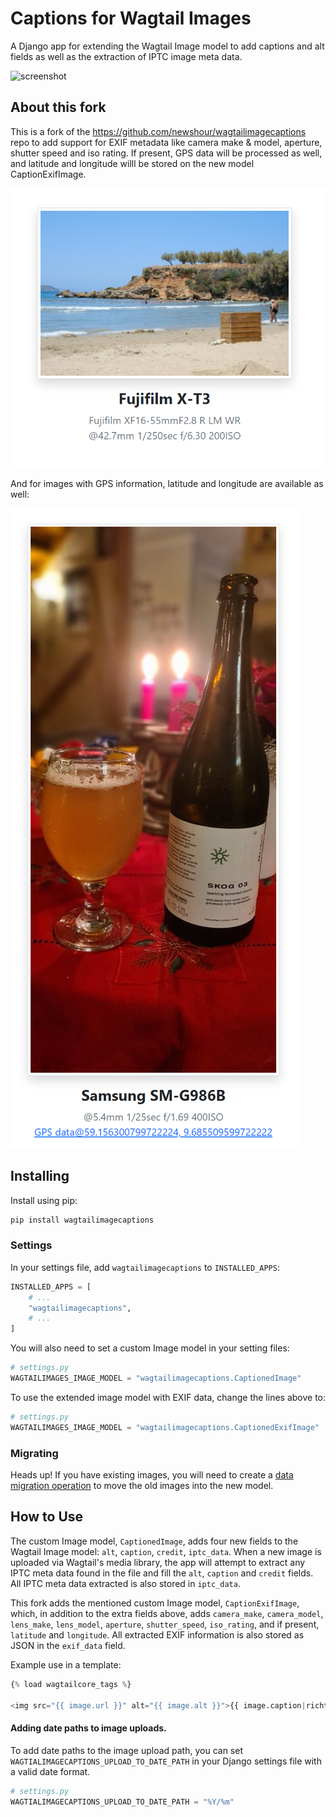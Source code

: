 # Captions for Wagtail Images

A Django app for extending the Wagtail Image model to add captions and alt fields as
well as the extraction of IPTC image meta data.

![screenshot](https://github.com/newshour/wagtailimagecaptions/assets/14984514/278f5d01-7f2e-48a8-98fd-aaaa6c2d6b8c)

## About this fork

This is a fork of the https://github.com/newshour/wagtailimagecaptions repo to add support for EXIF metadata like
camera make & model, aperture, shutter speed and iso rating. If present, GPS data will be processed as well, and
latitude and longitude willl be stored on the new model CaptionExifImage.

![screenshot](images/image_1.png)

And for images with GPS information, latitude and longitude are available as well:

![screenshot](images/image_2.png)

## Installing

Install using pip:

```sh
pip install wagtailimagecaptions
```

### Settings

In your settings file, add `wagtailimagecaptions` to `INSTALLED_APPS`:

```python
INSTALLED_APPS = [
    # ...
    "wagtailimagecaptions",
    # ...
]
```

You will also need to set a custom Image model in your setting files:

```python
# settings.py
WAGTAILIMAGES_IMAGE_MODEL = "wagtailimagecaptions.CaptionedImage"
```

To use the extended image model with EXIF data, change the lines above to:

```python
# settings.py
WAGTAILIMAGES_IMAGE_MODEL = "wagtailimagecaptions.CaptionedExifImage"
```

### Migrating

Heads up! If you have existing images, you will need to create a [data migration operation](https://docs.wagtail.org/en/latest/advanced_topics/images/custom_image_model.html#migrating-from-the-builtin-image-model) to move the old images into
the new model.

## How to Use

The custom Image model, `CaptionedImage`, adds four new fields to the Wagtail Image model: `alt`, `caption`, `credit`, `iptc_data`. When a new image is uploaded via Wagtail's media library, the app will attempt to extract any IPTC meta data found in the file and fill
the `alt`, `caption` and `credit` fields. All IPTC meta data  extracted is also stored in `iptc_data`.

This fork adds the mentioned custom Image model, `CaptionExifImage`, which,  in addition to the extra fields above, adds `camera_make`, `camera_model`, `lens_make`, `lens_model`, `aperture`, `shutter_speed`, `iso_rating`, and if present, `latitude` and `longitude`. All extracted EXIF information is also stored as JSON in the `exif_data` field.

Example use in a template:

```python
{% load wagtailcore_tags %}

<img src="{{ image.url }}" alt="{{ image.alt }}">{{ image.caption|richtext }}
```

#### Adding date paths to image uploads.

To add date paths to the image upload path, you can set `WAGTIALIMAGECAPTIONS_UPLOAD_TO_DATE_PATH` in your Django settings file with a valid date format.

```python
# settings.py
WAGTIALIMAGECAPTIONS_UPLOAD_TO_DATE_PATH = "%Y/%m"
```